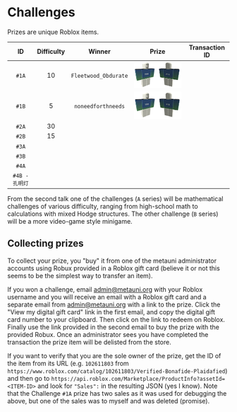 # Challenges

Prizes are unique Roblox items.

| ID | Difficulty | Winner | Prize | Transaction ID |
| :--: | :----------: | :------: | :-----: | :--------------: |
| `#1A` | 10 | `Fleetwood_Obdurate` | ![](prize1a.png) | |
| `#1B` | 5 | `noneedforthneeds` | ![](prize1b.png) | |
| `#2A` | 30 | | | |
| `#2B` | 15 | | | |
| `#3A` | | | | |
| `#3B` | | | | |
| `#4A` | | | | |
| `#4B - 孔明灯` | | | | |

From the second talk one of the challenges (`A` series) will be mathematical challenges of various difficulty, ranging from high-school math to calculations with mixed Hodge structures. The other challenge (`B` series) will be a more video-game style minigame.

## Collecting prizes

To collect your prize, you "buy" it from one of the metauni administrator accounts using Robux provided in a Roblox gift card (believe it or not this seems to be the simplest way to transfer an item). 

If you won a challenge, email <admin@metauni.org> with your Roblox username and you will receive an email with a Roblox gift card and a separate email from <admin@metauni.org> with a link to the prize. Click the "View my digital gift card" link in the first email, and copy the digital gift card number to your clipboard. Then click on the link to redeem on Roblox. Finally use the link provided in the second email to buy the prize with the provided Robux. Once an administrator sees you have completed the transaction the prize item will be delisted from the store.

If you want to verify that you are the sole owner of the prize, get the ID of the item from its URL (e.g. `102611803` from `https://www.roblox.com/catalog/102611803/Verified-Bonafide-Plaidafied`) and then go to `https://api.roblox.com/Marketplace/ProductInfo?assetId=<ITEM-ID>` and look for `"Sales":` in the resulting JSON (yes I know). Note that the Challenge `#1A` prize has two sales as it was used for debugging the above, but one of the sales was to myself and was deleted (promise).
